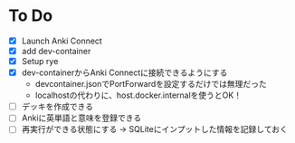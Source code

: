 # To Do

- [x] Launch Anki Connect
- [x] add dev-container
- [x] Setup rye
- [x] dev-containerからAnki Connectに接続できるようにする 
    - devcontainer.jsonでPortForwardを設定するだけでは無理だった
    - localhostの代わりに、host.docker.internalを使うとOK！
- [ ] デッキを作成できる
- [ ] Ankiに英単語と意味を登録できる
- [ ] 再実行ができる状態にする -> SQLiteにインプットした情報を記録しておく
